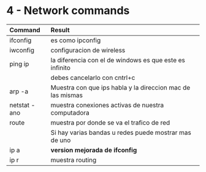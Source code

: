 # 4 - Network commands

| Command | Result |
| :--- | :--- |
| ifconfig | es como ipconfig  |
| iwconfig | configuracion de wireless |
| ping ip | la diferencia con el de windows es que este es infinito |
|  | debes cancelarlo con cntrl+c |
| arp -a | Muestra con que ips habla y la direccion mac de las mismas |
| netstat -ano | muestra conexiones activas de nuestra computadora |
| route | muestra por donde se va el trafico de red |
|  | Si hay varias bandas u redes puede mostrar mas de uno |
| ip a | **version mejorada de ifconfig** |
| ip r  | muestra routing  |



